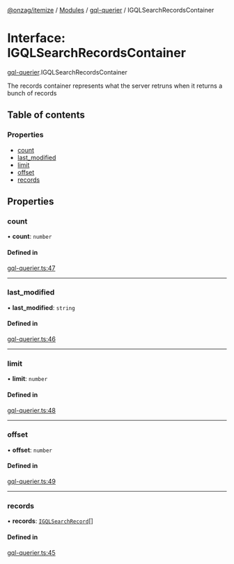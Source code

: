[@onzag/itemize](../README.md) / [Modules](../modules.md) / [gql-querier](../modules/gql_querier.md) / IGQLSearchRecordsContainer

# Interface: IGQLSearchRecordsContainer

[gql-querier](../modules/gql_querier.md).IGQLSearchRecordsContainer

The records container represents what the server retruns
when it returns a bunch of records

## Table of contents

### Properties

- [count](gql_querier.IGQLSearchRecordsContainer.md#count)
- [last\_modified](gql_querier.IGQLSearchRecordsContainer.md#last_modified)
- [limit](gql_querier.IGQLSearchRecordsContainer.md#limit)
- [offset](gql_querier.IGQLSearchRecordsContainer.md#offset)
- [records](gql_querier.IGQLSearchRecordsContainer.md#records)

## Properties

### count

• **count**: `number`

#### Defined in

[gql-querier.ts:47](https://github.com/onzag/itemize/blob/5c2808d3/gql-querier.ts#L47)

___

### last\_modified

• **last\_modified**: `string`

#### Defined in

[gql-querier.ts:46](https://github.com/onzag/itemize/blob/5c2808d3/gql-querier.ts#L46)

___

### limit

• **limit**: `number`

#### Defined in

[gql-querier.ts:48](https://github.com/onzag/itemize/blob/5c2808d3/gql-querier.ts#L48)

___

### offset

• **offset**: `number`

#### Defined in

[gql-querier.ts:49](https://github.com/onzag/itemize/blob/5c2808d3/gql-querier.ts#L49)

___

### records

• **records**: [`IGQLSearchRecord`](gql_querier.IGQLSearchRecord.md)[]

#### Defined in

[gql-querier.ts:45](https://github.com/onzag/itemize/blob/5c2808d3/gql-querier.ts#L45)
